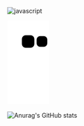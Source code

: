 
<img src="https://camo.githubusercontent.com/efe028a1acecb148345817f09b7aa02ccb73f1335baf7ece530f6be85d4bfa1e/68747470733a2f2f692e70696e696d672e636f6d2f6f726967696e616c732f32662f66342f32382f32666634323830303666336164653566313062656163363933373230363261622e676966" alt="javascript" width="100%" height="350"/>




![snake gif](https://github.com/NidaYucedal/NidaYucedal/blob/output/github-contribution-grid-snake.svg)























![Anurag's GitHub stats](https://github-readme-stats.vercel.app/api?username=tksema&show_icons=true&theme=synthwave) 







